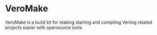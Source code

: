 # VeroMake
VeroMake is a build kit for making starting and compiling Verilog related projects easier with opensource tools
